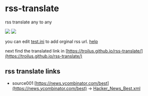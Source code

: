 # rss-translate

rss translate any to any

![](https://github.com/troilus/rss-translate/workflows/circle_translate/badge.svg)
![](https://github.com/troilus/rss-translate/workflows/Deploy/badge.svg)

you can edit [test.ini](https://github.com/troilus/rss-translate/edit/main/test.ini) to add orginal rss url. [help](https://github.com/troilus/rss-translate/issues/2)

next find the translated link in [https://troilus.github.io/rss-translate/](https://troilus.github.io/rss-translate/)

## rss translate links

 - source001 [https://news.ycombinator.com/best](https://news.ycombinator.com/best) -> [Hacker_News_Best.xml](rss/Hacker_News_Best.xml)
